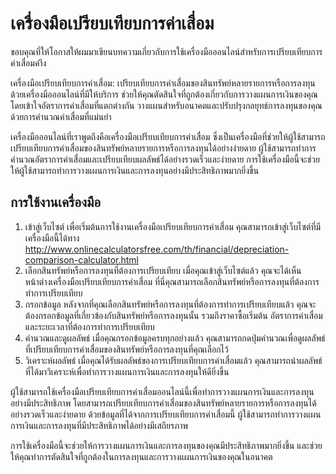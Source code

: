 เครื่องมือเปรียบเทียบการค่าเสื่อม
=================================

ขอบคุณที่ให้โอกาสให้ผมมาเขียนบทความเกี่ยวกับการใช้เครื่องมือออนไลน์สำหรับการเปรียบเทียบการค่าเสื่อมค่าึง

เครื่องมือเปรียบเทียบการค่าเสื่อม: เปรียบเทียบการค่าเสื่อมของสินทรัพย์หลายรายการหรือการลงทุนด้วยเครื่องมือออนไลน์ที่มีให้บริการ ช่วยให้คุณตัดสินใจที่ถูกต้องเกี่ยวกับการวางแผนการเงินของคุณโดยเข้าใจอัตราการค่าเสื่อมที่แตกต่างกัน วางแผนสำหรับอนาคตและปรับปรุงกลยุทธ์การลงทุนของคุณด้วยการคำนวณค่าเสื่อมที่แม่นยำ

เครื่องมือออนไลน์ที่เราพูดถึงคือเครื่องมือเปรียบเทียบการค่าเสื่อม ซึ่งเป็นเครื่องมือที่ช่วยให้ผู้ใช้สามารถเปรียบเทียบการค่าเสื่อมของสินทรัพย์หลายรายการหรือการลงทุนได้อย่างง่ายดาย ผู้ใช้สามารถทำการคำนวณอัตราการค่าเสื่อมและเปรียบเทียบผลลัพธ์ได้อย่างรวดเร็วและง่ายดาย การใช้เครื่องมือนี้จะช่วยให้ผู้ใช้สามารถทำการวางแผนการเงินและการลงทุนอย่างมีประสิทธิภาพมากยิ่งขึ้น

การใช้งานเครื่องมือ
-------------------

1. เข้าสู่เว็บไซต์ เพื่อเริ่มต้นการใช้งานเครื่องมือเปรียบเทียบการค่าเสื่อม คุณสามารถเข้าสู่เว็บไซต์ที่มีเครื่องมือนี้ได้ทาง <http://www.onlinecalculatorsfree.com/th/financial/depreciation-comparison-calculator.html>
2. เลือกสินทรัพย์หรือการลงทุนที่ต้องการเปรียบเทียบ เมื่อคุณเข้าสู่เว็บไซต์แล้ว คุณจะได้เห็นหน้าต่างเครื่องมือเปรียบเทียบการค่าเสื่อม ที่นี่คุณสามารถเลือกสินทรัพย์หรือการลงทุนที่ต้องการทำการเปรียบเทียบ
3. กรอกข้อมูล หลังจากที่คุณเลือกสินทรัพย์หรือการลงทุนที่ต้องการทำการเปรียบเทียบแล้ว คุณจะต้องกรอกข้อมูลที่เกี่ยวข้องกับสินทรัพย์หรือการลงทุนนั้น รวมถึงราคาซื้อเริ่มต้น อัตราการค่าเสื่อม และระยะเวลาที่ต้องการทำการเปรียบเทียบ
4. คำนวณและดูผลลัพธ์ เมื่อคุณกรอกข้อมูลครบทุกอย่างแล้ว คุณสามารถกดปุ่มคำนวณเพื่อดูผลลัพธ์ที่เปรียบเทียบการค่าเสื่อมของสินทรัพย์หรือการลงทุนที่คุณเลือกไว้
5. วิเคราะห์ผลลัพธ์ เมื่อคุณได้รับผลลัพธ์ของการเปรียบเทียบการค่าเสื่อมแล้ว คุณสามารถนำผลลัพธ์ที่ได้มาวิเคราะห์เพื่อทำการวางแผนการเงินและการลงทุนให้ดียิ่งขึ้น

ผู้ใช้สามารถใช้เครื่องมือเปรียบเทียบการค่าเสื่อมออนไลน์นี้เพื่อทำการวางแผนการเงินและการลงทุนอย่างมีประสิทธิภาพ โดยสามารถเปรียบเทียบการค่าเสื่อมของสินทรัพย์หลายรายการหรือการลงทุนได้อย่างรวดเร็วและง่ายดาย ด้วยข้อมูลที่ได้จากการเปรียบเทียบการค่าเสื่อมนี้ ผู้ใช้สามารถทำการวางแผนการเงินและการลงทุนที่มีประสิทธิภาพได้อย่างมีเสถียรภาพ

การใช้เครื่องมือนี้จะช่วยให้การวางแผนการเงินและการลงทุนของคุณมีประสิทธิภาพมากยิ่งขึ้น และช่วยให้คุณทำการตัดสินใจที่ถูกต้องในการลงทุนและการวางแผนการเงินของคุณในอนาคต